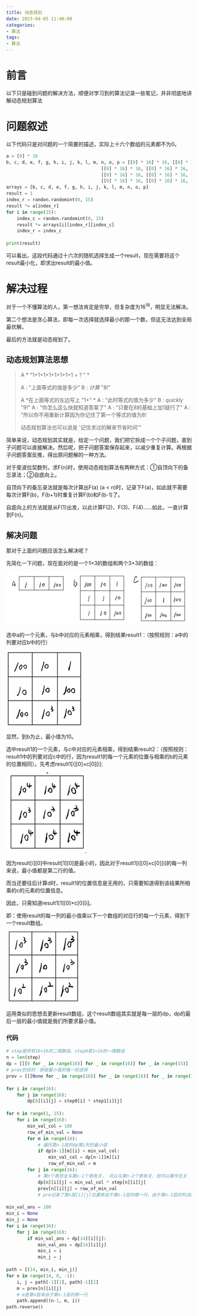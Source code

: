 ```yaml
---
title: 动态规划
date: 2023-04-05 11:40:09
categories: 
- 算法
tags:
- 算法
---
```


# 前言

以下只是碰到问题的解决方法，顺便对学习到的算法记录一些笔记，并非彻底地讲解动态规划算法

# 问题叙述

以下代码只是对问题的一个简要的描述，实际上十六个数组的元素都不为0。

```python
a = [0] * 16
b, c, d, e, f, g, h, i, j, k, l, m, n, o, p = [[0] * 16] * 16, [[0] * 16] * 16, [[0] * 16] * 16, [[0] * 16] * 16, 
									[[0] * 16] * 16, [[0] * 16] * 16, [[0] * 16] * 16, [[0] * 16] * 16, 
									[[0] * 16] * 16, [[0] * 16] * 16, [[0] * 16] * 16, [[0] * 16] * 16, 
									[[0] * 16] * 16, [[0] * 16] * 16, [[0] * 16] * 16, 
arrays = [b, c, d, e, f, g, h, i, j, k, l, m, n, o, p]
result = 1
index_r = randon.randomint(0, 15)
result *= a[index_r]
for i in range(15):
	index_c = randon.randomint(0, 15)
	result *= arrays[i][index_r][index_c]
	index_r = index_c

print(result)
```

可以看出，这段代码通过十六次的随机选择生成一个result，现在需要将这个result最小化，即求出result的最小值。

# 解决过程

对于一个不懂算法的人，第一想法肯定是穷举，但复杂度为$16^16$，明显无法解决。

第二个想法是贪心算法，即每一次选择就选择最小的那一个数，但这无法达到全局最优解。

最后的方法就是动态规划了。

## 动态规划算法思想

> A * "1+1+1+1+1+1+1+1 =？" *
>
> A : "上面等式的值是多少"
> B : *计算* "8!"
>
> A *在上面等式的左边写上 "1+" *
> A : "此时等式的值为多少"
> B : *quickly* "9!"
> A : "你怎么这么快就知道答案了"
> A : "只要在8的基础上加1就行了"
> A : "所以你不用重新计算因为你记住了第一个等式的值为8!
>
> 动态规划算法也可以说是 '记住求过的解来节省时间'"

简单来说，动态规划其实就是，给定一个问题，我们把它拆成一个个子问题，直到子问题可以直接解决。然后呢，把子问题答案保存起来，以减少重复计算。再根据子问题答案反推，得出原问题解的一种方法。

对于斐波拉契数列，求F(n)时，使用动态规划算法有两种方式：①自顶向下的备忘录法；②自底向上。

自顶向下的备忘录法就是每次计算出F(a) (a < n)时，记录下F(a)，如此就不需要每次计算F(b)，F(b+1)时重复计算F(b)和F(b-1)了。

自底向上的方法就是从F(1)出发，以此计算F(2)、F(3)、F(4)……如此，一直计算到F(n)。

## 解决问题

那对于上面的问题应该怎么解决呢？

先简化一下问题，现在面对的是一个1×3的数组和两个3×3的数组：

![简化问题](动态规划/image-20230405145317757.png)

选中a的一个元素，与b中对应的元素相乘，得到结果result1：（按照规则：a中的列要对应b中的行）

![result1](动态规划/image-20230405145420183.png)

显然，到b为止，最小值为10。

选中result1的一个元素，与c中对应的元素相乘，得到结果result2：（按照规则：result1中的列要对应c中的行，因为result1的每一个元素的位置与相乘的b的元素的位置相同）。先考虑result1\[i\]\[0\]×c\[0\]\[i\]:

![result1(i)(0)×c(0)(i)](动态规划/image-20230405145626564.png)

因为result\[i\]\[0\]中result[1][0]是最小的，因此对于result1\[i\]\[0\]×c[0][i]的每一列来说，最小值都是第二行的值。

而当还要往后计算d时，result1的位置信息是无用的，只需要知道得到该结果所相乘的c的元素的位置信息。

因此，只需知道result1\[1\]\[0\]×c\[0\]\[i\]。

即：使用result的每一列的最小值乘以下一个数组的对应行的每一个元素，得到下一个result数组。

![result2](动态规划/image-20230405145718352.png)

运用类似的思想去更新result数组，这个result数组其实就是每一层的dp，dp的最后一层的最小值就是我们所要求最小值。

### 代码

```python
# step是所有16×16的二维数组，step0是1×16的一维数组
n = len(step)
dp = [[[0 for _ in range(16)] for _ in range(16)] for _ in range(15)]
# prev的目的：获取最小值的每一轮选择
prev = [[[None for _ in range(16)] for _ in range(16)] for _ in range(15)]

for i in range(16):
    for j in range(16):
        dp[0][i][j] = step0[i] * step1[i][j]

for n in range(1, 15):
    for i in range(16):
        min_val_col = 100
        row_of_min_val = None
        for m in range(16):
            # 遍历第n-1层的dp第i列的最小值
            if dp[n-1][m][i] < min_val_col:
                min_val_col = dp[n-1][m][i]
                row_of_min_val = m
        for j in range(16):
            # 第n个表完全与第n-1个表有关， 可以与第n-2个表有关、但可以看作无关
            dp[n][i][j] = min_val_col * step[n][i][j]
            prev[n][i][j] = row_of_min_val
            # pre记录了第n层[i][j]位置来自于第n-1层的哪一行，由于第n-1层的列决定了第n层的行，因此又可以通过i来确定第n-1层的列

min_val_ans = 100
min_i = None
min_j = None
for i in range(16):
    for j in range(16):
        if min_val_ans > dp[14][i][j]:
            min_val_ans = dp[14][i][j]
            min_i = i
            min_j = j

path = [(14, min_i, min_j)]
for n in range(14, 0, -1):
    i, j = path[-1][1], path[-1][2]
    m = prev[n][i][j]  
    # m是第n层来自于第n-1层的那一行
    path.append((n-1, m, i))
path.reverse()
```

